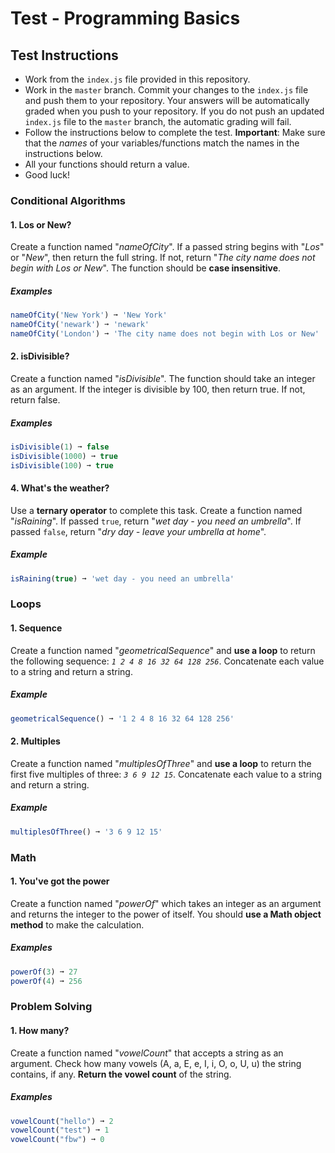 # Test - Programming Basics 

## Test Instructions 
* Work from the `index.js` file provided in this repository.
* Work in the `master` branch. Commit your changes to the `index.js` file and push them to your repository. Your answers will be automatically graded when you push to your repository. If you do not push an updated `index.js` file to the `master` branch, the automatic grading will fail.
* Follow the instructions below to complete the test. **Important**: Make sure that the *names* of your variables/functions match the names in the instructions below.
* All your functions should return a value.
* Good luck!

### Conditional Algorithms 

#### 1. Los or New?
Create a function named "_nameOfCity_". If a passed string begins with "_Los_" or "_New_", then return the full string. If not, return "_The city name does not begin with Los or New_". The function should be **case insensitive**.

##### Examples
````javascript
nameOfCity('New York') ➞ 'New York'
nameOfCity('newark') ➞ 'newark'
nameOfCity('London') ➞ 'The city name does not begin with Los or New'
````

#### 2. isDivisible?
Create a function named "_isDivisible_". The function should take an integer as an argument. If the integer is divisible by 100, then return true. If not, return false.

##### Examples
````javascript
isDivisible(1) ➞ false
isDivisible(1000) ➞ true
isDivisible(100) ➞ true
````


#### 4. What's the weather?
Use a **ternary operator** to complete this task. Create a function named "_isRaining_". If passed `true`, return "_wet day - you need an umbrella_". If passed `false`, return "_dry day - leave your umbrella at home_".

##### Example
````javascript
isRaining(true) ➞ 'wet day - you need an umbrella'
````

### Loops 

#### 1. Sequence
Create a function named "_geometricalSequence_" and **use a loop** to return the following sequence: _`1 2 4 8 16 32 64 128 256`_. Concatenate each value to a string and return a string.

##### Example
````javascript
geometricalSequence() ➞ '1 2 4 8 16 32 64 128 256'
````

#### 2. Multiples
Create a function named "_multiplesOfThree_" and **use a loop** to return the first five multiples of three: _`3 6 9 12 15`_. Concatenate each value to a string and return a string.

##### Example
````javascript
multiplesOfThree() ➞ '3 6 9 12 15'
````

### Math 

#### 1. You've got the power
Create a function named "_powerOf_" which takes an integer as an argument and returns the integer to the power of itself. You should **use a Math object method** to make the calculation.

##### Examples
````javascript
powerOf(3) ➞ 27
powerOf(4) ➞ 256
````

### Problem Solving 

#### 1. How many? 
Create a function named "_vowelCount_" that accepts a string as an argument. Check how many vowels (A, a, E, e, I, i, O, o, U, u) the string contains, if any. **Return the vowel count** of the string. 

##### Examples
````javascript
vowelCount("hello") ➞ 2
vowelCount("test") ➞ 1
vowelCount("fbw") ➞ 0
````

